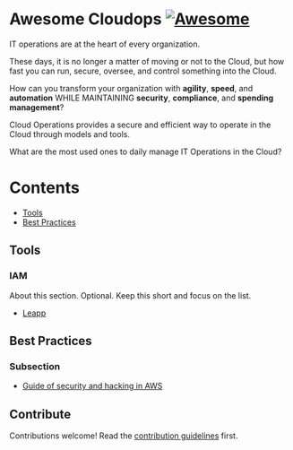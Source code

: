 # Awesome Cloudops [![Awesome](https://awesome.re/badge.svg)](https://awesome.re)

IT operations are at the heart of every organization.

These days, it is no longer a matter of moving or not to the Cloud, but how fast you can run, secure, oversee, and control something into the Cloud.

How can you transform your organization with **agility**, **speed**, and **automation** WHILE MAINTAINING **security**, **compliance**, and **spending management**?

Cloud Operations provides a secure and efficient way to operate in the Cloud through models and tools.

What are the most used ones to daily manage IT Operations in the Cloud?


# Contents

- [Tools](#tools)
- [Best Practices](#best-practices)


## Tools

### IAM

About this section. Optional. Keep this short and focus on the list.

- [Leapp](https://www.leapp.cloud/)


## Best Practices

### Subsection

- [Guide of security and hacking in AWS](https://hackingthe.cloud/)


## Contribute

Contributions welcome! Read the [contribution guidelines](contributing.md) first.
